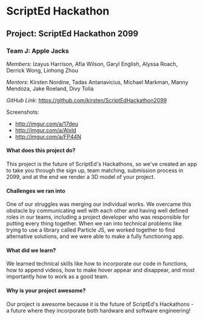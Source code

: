 # ScriptEd Hackathon
## Project: ScriptEd Hackathon 2099
### Team J: Apple Jacks

*Members*: Izayus Harrison, Afia Wilson, Garyl English, Alyssa Roach, Derrick Wong, Linhong Zhou

*Mentors*: Kirsten Nordine, Tadas Antanavicius, Michael Markman, Manny Mendoza, Jake Roeland, Divy Tolia

*GitHub Link*: https://github.com/kirsten/ScriptEdHackathon2099

Screenshots:
- http://imgur.com/a/17deu
- http://imgur.com/a/AlxId
- http://imgur.com/a/FP44N

#### What does this project do?
This project is the future of ScriptEd's Hackathons, so we've created an app to take you through the sign up, team matching, submission process in 2099, and at the end we render a 3D model of your project.

#### Challenges we ran into
One of our struggles was merging our individual works. We overcame this obstacle by communicating well with each other and having well defined roles in our teams, including a project developer who was responsible for putting every thing together. When we ran into technical problems like trying to use a library called Particle JS, we worked together to find alternative solutions, and we were able to make a fully functioning app.

#### What did we learn?
We learned technical skills like how to incorporate our code in functions, how to append videos, how to make hover appear and disappear, and most importantly how to work as a good team.

#### Why is your project awesome?
Our project is awesome because it is the future of ScriptEd's Hackathons - a future where they incorporate both hardware and software engineering!
